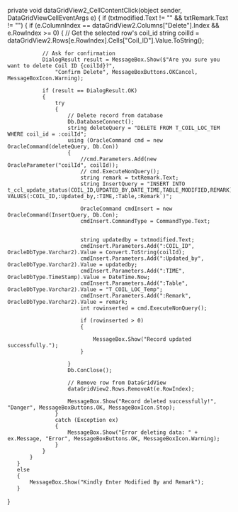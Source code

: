    private void dataGridView2_CellContentClick(object sender, DataGridViewCellEventArgs e)
   {
       if (txtmodified.Text != "" && txtRemark.Text != "")
       {
           if (e.ColumnIndex == dataGridView2.Columns["Delete"].Index && e.RowIndex >= 0)
           {
               // Get the selected row's coil_id
               string coilId = dataGridView2.Rows[e.RowIndex].Cells["Coil_ID"].Value.ToString();

               // Ask for confirmation
               DialogResult result = MessageBox.Show($"Are you sure you want to delete Coil ID {coilId}?",
                   "Confirm Delete", MessageBoxButtons.OKCancel, MessageBoxIcon.Warning);

               if (result == DialogResult.OK)
               {
                   try
                   {
                       // Delete record from database
                       Db.DatabaseConnect();
                       string deleteQuery = "DELETE FROM T_COIL_LOC_TEM WHERE coil_id = :coilId";
                       using (OracleCommand cmd = new OracleCommand(deleteQuery, Db.Con))
                       {
                           //cmd.Parameters.Add(new OracleParameter("coilId", coilId));
                           // cmd.ExecuteNonQuery();
                           string remark = txtRemark.Text;
                           string InsertQuery = "INSERT INTO  t_ccl_update_status(COIL_ID,UPDATED_BY,DATE_TIME,TABLE_MODIFIED,REMARK) VALUES(:COIL_ID,:Updated_by,:TIME,:Table,:Remark`)";

                           OracleCommand cmdInsert = new OracleCommand(InsertQuery, Db.Con);
                           cmdInsert.CommandType = CommandType.Text;


                           string updatedby = txtmodified.Text;
                           cmdInsert.Parameters.Add(":COIL_ID", OracleDbType.Varchar2).Value = Convert.ToString(coilId);
                           cmdInsert.Parameters.Add(":Updated_by", OracleDbType.Varchar2).Value = updatedby;
                           cmdInsert.Parameters.Add(":TIME", OracleDbType.TimeStamp).Value = DateTime.Now;
                           cmdInsert.Parameters.Add(":Table", OracleDbType.Varchar2).Value = "T_COIL_LOC_Temp";
                           cmdInsert.Parameters.Add(":Remark", OracleDbType.Varchar2).Value = remark;
                           int rowinserted = cmd.ExecuteNonQuery();

                           if (rowinserted > 0)
                           {

                               MessageBox.Show("Record updated successfully.");
                           }

                       }
                       Db.ConClose();

                       // Remove row from DataGridView
                       dataGridView2.Rows.RemoveAt(e.RowIndex);

                       MessageBox.Show("Record deleted successfully!", "Danger", MessageBoxButtons.OK, MessageBoxIcon.Stop);
                   }
                   catch (Exception ex)
                   {
                       MessageBox.Show("Error deleting data: " + ex.Message, "Error", MessageBoxButtons.OK, MessageBoxIcon.Warning);
                   }
               }
           }
       }
       else
       {
           MessageBox.Show("Kindly Enter Modified By and Remark");
       }
   }
